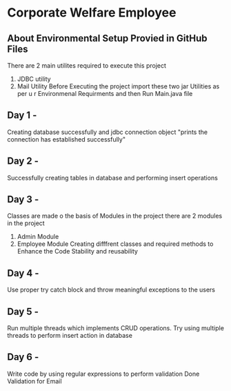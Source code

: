 # Corporate Welfare Employee
 
## About Environmental Setup Provied in GitHub Files
There are 2 main utilites required to execute this project 
1. JDBC utility
2. Mail Utility
Before Executing the project import these two jar Utilities as per u r Environmenal Requirments and then Run Main.java file

## Day 1 - 
Creating database successfully and jdbc connection object "prints the connection has established successfully"

## Day 2 - 
Successfully creating tables in database and performing insert operations

## Day 3 -
Classes are made o the basis of Modules in the project 
there are 2 modules in the project 
1. Admin Module
2. Employee Module
Creating difffrent classes and required methods to Enhance the Code Stability and reusability

## Day 4 - 
Use proper try catch block and throw meaningful exceptions to the users

## Day 5 -
Run multiple threads which implements CRUD operations. Try using multiple threads to perform insert action in database

## Day 6 - 
Write code by using regular expressions to perform validation
Done Validation for Email
